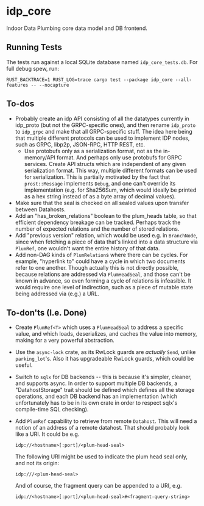 # idp_core

Indoor Data Plumbing core data model and DB frontend.

## Running Tests

The tests run against a local SQLite database named `idp_core_tests.db`.  For full debug spew, run:

    RUST_BACKTRACE=1 RUST_LOG=trace cargo test --package idp_core --all-features -- --nocapture

## To-dos

-   Probably create an idp API consisting of all the datatypes currently in idp_proto (but not the
    GRPC-specific ones), and then rename `idp_proto` to `idp_grpc` and make that all GRPC-specific
    stuff.  The idea here being that multiple different protocols can be used to implement IDP nodes,
    such as GRPC, libp2p, JSON-RPC, HTTP REST, etc.
    -   Use protobufs only as a serialization format, not as the in-memory/API format.  And perhaps only
        use protobufs for GRPC services.  Create API structs which are independent of any given serialization
        format.  This way, multiple different formats can be used for serialization.  This is partially
        motivated by the fact that `prost::Message` implements `Debug`, and one can't override its
        implementation (e.g. for Sha256Sum, which would ideally be printed as a hex string instead of
        as a byte array of decimal values).
-   Make sure that the seal is checked on all sealed values upon transfer between Datahosts.
-   Add an "has_broken_relations" boolean to the plum_heads table, so that efficient dependency breakage can
    be tracked.  Perhaps track the number of expected relations and the number of stored relations.
-   Add "previous version" relation, which would be used e.g. in `BranchNode`, since when fetching a piece
    of data that's linked into a data structure via `PlumRef`, one wouldn't want the entire history of
    that data.
-   Add non-DAG kinds of `PlumRelation`s where there can be cycles.  For example, "hyperlink to"
    could have a cycle in which two documents refer to one another.  Though actually this is not
    directly possible, because relations are addressed via `PlumHeadSeal`, and those can't be known
    in advance, so even forming a cycle of relations is infeasible.  It would require one level
    of indirection, such as a piece of mutable state being addressed via (e.g.) a URL.

## To-don'ts (I.e. Done)

-   Create `PlumRef<T>` which uses a `PlumHeadSeal` to address a specific value, and which loads,
    deserializes, and caches the value into memory, making for a very powerful abstraction.
-   Use the `async-lock` crate, as its RwLock guards are *actually* `Send`, unlike `parking_lot`'s.
    Also it has upgradeable RwLock guards, which could be useful.
-   Switch to `sqlx` for DB backends -- this is because it's simpler, cleaner, and supports async.
    In order to support multiple DB backends, a "DatahostStorage" trait should be defined which
    defines all the storage operations, and each DB backend has an implementation (which unfortunately
    has to be in its own crate in order to respect sqlx's compile-time SQL checking).
-   Add `PlumRef` capability to retrieve from remote `Datahost`.  This will need a notion of an address
    of a remote datahost.  That should probably look like a URI.  It could be e.g.

        idp://<hostname>[:port]/<plum-head-seal>

    The following URI might be used to indicate the plum head seal only, and not its origin:

        idp:///<plum-head-seal>

    And of course, the fragment query can be appended to a URI, e.g.

        idp://<hostname>[:port]/<plum-head-seal>#<fragment-query-string>

